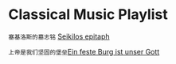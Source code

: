 # Classical Music Playlist
` 塞基洛斯的墓志铭 ` [Seikilos epitaph](https://www.youtube.com/watch?v=cBpSxRGudNE)

` 上帝是我们坚固的堡垒 `[Ein feste Burg ist unser Gott](https://www.youtube.com/watch?v=pIbEMp8EpCI)

` `
